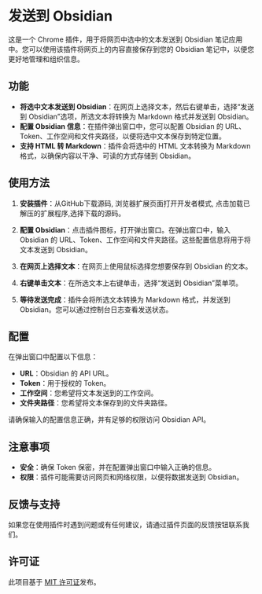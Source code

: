 # 发送到 Obsidian

这是一个 Chrome 插件，用于将网页中选中的文本发送到 Obsidian 笔记应用中。您可以使用该插件将网页上的内容直接保存到您的 Obsidian 笔记中，以便您更好地管理和组织信息。

## 功能

- **将选中文本发送到 Obsidian**：在网页上选择文本，然后右键单击，选择“发送到 Obsidian”选项，所选文本将转换为 Markdown 格式并发送到 Obsidian。
- **配置 Obsidian 信息**：在插件弹出窗口中，您可以配置 Obsidian 的 URL、Token、工作空间和文件夹路径，以便将选中文本保存到特定位置。
- **支持 HTML 转 Markdown**：插件会将选中的 HTML 文本转换为 Markdown 格式，以确保内容以干净、可读的方式存储到 Obsidian。

## 使用方法

1. **安装插件**：从GitHub下载源码, 浏览器扩展页面打开开发者模式, 点击加载已解压的扩展程序,选择下载的源码。

2. **配置 Obsidian**：点击插件图标，打开弹出窗口。在弹出窗口中，输入 Obsidian 的 URL、Token、工作空间和文件夹路径。这些配置信息将用于将文本发送到 Obsidian。

3. **在网页上选择文本**：在网页上使用鼠标选择您想要保存到 Obsidian 的文本。

4. **右键单击文本**：在所选文本上右键单击，选择“发送到 Obsidian”菜单项。

5. **等待发送完成**：插件会将所选文本转换为 Markdown 格式，并发送到 Obsidian。您可以通过控制台日志查看发送状态。

## 配置

在弹出窗口中配置以下信息：

- **URL**：Obsidian 的 API URL。
- **Token**：用于授权的 Token。
- **工作空间**：您希望将文本发送到的工作空间。
- **文件夹路径**：您希望将文本保存到的文件夹路径。

请确保输入的配置信息正确，并有足够的权限访问 Obsidian API。

## 注意事项

- **安全**：确保 Token 保密，并在配置弹出窗口中输入正确的信息。
- **权限**：插件可能需要访问网页和网络权限，以便将数据发送到 Obsidian。

## 反馈与支持

如果您在使用插件时遇到问题或有任何建议，请通过插件页面的反馈按钮联系我们。

## 许可证

此项目基于 [MIT 许可证](LICENSE)发布。